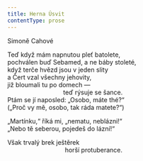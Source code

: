 ```yaml
---
title: Herna Úsvit
contentType: prose
---
```


<section>

Simoně Cahové

Teď když mám napnutou pleť batolete,  
pochválen buď Sebamed, a ne báby stoleté,  
když terče hvězd jsou v jeden slity  
a Čert vzal všechny jehovity,  
již bloumali tu po domech —  
                                teď rýsuje se šance.  
Ptám se jí naposled: „Osobo, máte thé?“  
(„Proč vy mě, osobo, tak ráda matete?“)

„Martínku,“ říká mi, „nematu, neblázni!“  
„Nebo tě seberou, pojedeš do lázní!“

Však trvalý brek ještěrek  
                                 horší protuberance.

</section>
